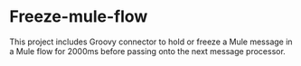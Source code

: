 # Freeze-mule-flow
This project includes Groovy connector to hold or freeze a Mule message in a Mule flow for 2000ms before passing onto the next message processor.
